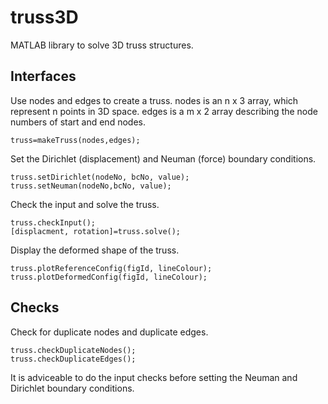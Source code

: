 # truss3D
MATLAB library to solve 3D truss structures.

## Interfaces
Use nodes and edges to create a truss. nodes is an n x 3 array, which represent n points in 3D space. edges is a m x 2 array describing the node numbers of start and end nodes.
```
truss=makeTruss(nodes,edges);
```
Set the Dirichlet (displacement) and Neuman (force) boundary conditions.
```
truss.setDirichlet(nodeNo, bcNo, value);
truss.setNeuman(nodeNo,bcNo, value);
```
Check the input and solve the truss.
```
truss.checkInput();
[displacment, rotation]=truss.solve();
```
Display the deformed shape of the truss.
```
truss.plotReferenceConfig(figId, lineColour);
truss.plotDeformedConfig(figId, lineColour);
```
## Checks
Check for duplicate nodes and duplicate edges.
```
truss.checkDuplicateNodes();
truss.checkDuplicateEdges();
```
It is adviceable to do the input checks before setting the Neuman and Dirichlet boundary conditions.
